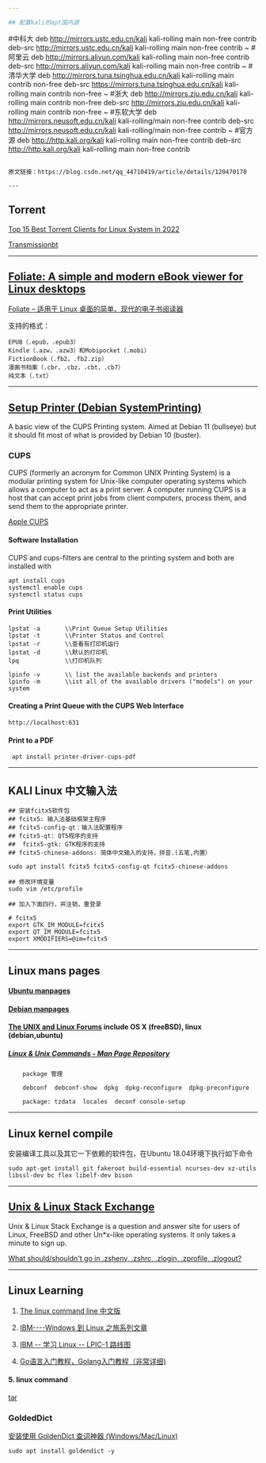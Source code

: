 ```yaml
---

## 配置kali的apt国内源

```
#中科大
deb http://mirrors.ustc.edu.cn/kali kali-rolling main non-free contrib
deb-src http://mirrors.ustc.edu.cn/kali kali-rolling main non-free contrib
~
#阿里云
deb http://mirrors.aliyun.com/kali kali-rolling main non-free contrib
deb-src http://mirrors.aliyun.com/kali kali-rolling main non-free contrib
~
#清华大学
deb http://mirrors.tuna.tsinghua.edu.cn/kali kali-rolling main contrib non-free
deb-src https://mirrors.tuna.tsinghua.edu.cn/kali kali-rolling main contrib non-free
~
#浙大
deb http://mirrors.zju.edu.cn/kali kali-rolling main contrib non-free
deb-src http://mirrors.zju.edu.cn/kali kali-rolling main contrib non-free
~
#东软大学
deb http://mirrors.neusoft.edu.cn/kali kali-rolling/main non-free contrib
deb-src http://mirrors.neusoft.edu.cn/kali kali-rolling/main non-free contrib
~
#官方源
deb http://http.kali.org/kali kali-rolling main non-free contrib
deb-src http://http.kali.org/kali kali-rolling main non-free contrib
```

原文链接：https://blog.csdn.net/qq_44710419/article/details/120470170

---
```

## Torrent

[Top 15 Best Torrent Clients for Linux System in 2022](https://www.ubuntupit.com/best-torrent-client-for-linux/)

[Transmissionbt](https://transmissionbt.com/)

---
## [Foliate: A simple and modern eBook viewer for Linux desktops](https://johnfactotum.github.io/foliate/)

[Foliate – 适用于 Linux 桌面的简单、现代的电子书阅读器](https://www.appinn.com/foliate-for-linux/)

支持的格式：

    EPUB（.epub，.epub3）
    Kindle（.azw，.azw3）和Mobipocket（.mobi）
    FictionBook（.fb2，.fb2.zip）
    漫画书档案（.cbr，.cbz，.cbt，.cb7）
    纯文本（.txt）

---
## [Setup Printer (Debian SystemPrinting)](https://wiki.debian.org/SystemPrinting)

A basic view of the CUPS Printing system. Aimed at Debian 11 (bullseye) but it should fit most of what is provided by Debian 10 (buster). 

### CUPS

CUPS (formerly an acronym for Common UNIX Printing System) is a modular printing system for Unix-like computer operating systems which allows a computer to act as a print server. A computer running CUPS is a host that can accept print jobs from client computers, process them, and send them to the appropriate printer. 

[Apple CUPS](https://github.com/apple/cups)


#### Software Installation

CUPS and cups-filters are central to the printing system and both are installed with
```
apt install cups
systemctl enable cups
systemctl status cups
```
#### Print Utilities
```
lpstat -a       \\Print Queue Setup Utilities
lpstat -t       \\Printer Status and Control
lpstat -r       \\查看有打印机运行
lpstat -d       \\默认的打印机
lpq             \\打印机队列 

lpinfo -v       \\ list the available backends and printers
lpinfo -m       \\ist all of the available drivers ("models") on your system

```
#### Creating a Print Queue with the CUPS Web Interface
```
http://localhost:631 
```
#### Print to a PDF
```
 apt install printer-driver-cups-pdf
```

---
## KALI Linux 中文输入法

```
## 安装fcitx5软件包
## fcitx5: 输入法基础框架主程序
## fcitx5-config-qt：输入法配置程序
## fcitx5-qt: QT5程序的支持 
##  fcitx5-gtk: GTK程序的支持 
## fcitx5-chinese-addons: 简体中文输入的支持，拼音.(五笔,内置）

sudo apt install fcitx5 fcitx5-config-qt fcitx5-chinese-addons

## 修改环境变量
sudo vim /etc/profile

## 加入下面四行，并注销，重登录

# fcitx5
export GTK_IM_MODULE=fcitx5
export QT_IM_MODULE=fcitx5
export XMODIFIERS=@im=fcitx5
```

---
## Linux mans pages

#### [Ubuntu manpages](https://manpages.ubuntu.com/)

#### [Debian manpages](https://manpages.debian.org/)

#### [The UNIX and Linux Forums](https://www.unix.com/) include OS X (freeBSD), linux (debian,ubuntu)
##### [Linux & Unix Commands - Man Page Repository](https://www.unix.com/man-page-repository.php)

        package 管理
        
        debconf  debconf-show  dpkg  dpkg-reconfigure  dpkg-preconfigure
        
        package: tzdata  locales  deconf console-setup

---
## Linux kernel compile

安装编译工具以及其它一下依赖的软件包，在Ubuntu 18.04环境下执行如下命令
```
sudo apt-get install git fakeroot build-essential ncurses-dev xz-utils libssl-dev bc flex libelf-dev bison
```
---
## [Unix & Linux Stack Exchange](https://unix.stackexchange.com)

Unix & Linux Stack Exchange is a question and answer site for users of Linux, FreeBSD and other Un*x-like operating systems. It only takes a minute to sign up.

[What should/shouldn't go in .zshenv, .zshrc, .zlogin, .zprofile, .zlogout?](https://unix.stackexchange.com/questions/71253/what-should-shouldnt-go-in-zshenv-zshrc-zlogin-zprofile-zlogout)

---
## Linux Learning

 1.  [The linux command line 中文版](https://www.kancloud.cn/thinkphp/linux-command-line/39431)
 
 2.  [IBM----Windows 到 Linux 之旅系列文章](https://www.ibm.com/developerworks/cn/linux/l-roadmap/index.html)
 
 3.  [IBM -- 学习 Linux -- LPIC-1 路线图](https://www.ibm.com/developerworks/cn/linux/l-lpic1-v3-map/)
 
 4.  [Go语言入门教程，Golang入门教程（非常详细)](http://c.biancheng.net/golang/)
 
 ####  5.  linux command
         
   [tar](https://www.jianshu.com/p/b91d7491381b)
   
### GoldedDict

[安装使用 GoldenDict 查词神器 (Windows/Mac/Linux)](https://www.jianshu.com/p/b6b2c1d78d7c)

`sudo apt install goldendict -y`
